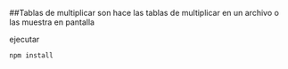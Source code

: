 ##Tablas de multiplicar
son hace las tablas de multiplicar en un archivo o las muestra en pantalla

ejecutar 
````
npm install
````